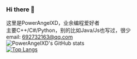 ### Hi there 👋
这里是PowerAngelXD，业余编程爱好者\
主要C++/C#/Python，别的比如Java/Js也写过，很少\
email: 692732163@qq.com\
![PowerAngelXD's GitHub stats](https://github-readme-stats.vercel.app/api?username=powerangelxd&show_icons=true&theme=buefy)\
[![Top Langs](https://github-readme-stats.vercel.app/api/top-langs/?username=powerangelxd&layout=compact&theme=buefy)](https://github.com/anuraghazra/github-readme-stats)
